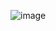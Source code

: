 ![image](https://github.com/BUKODONOZOR/Worshop6js/assets/90481288/4b74eca7-1c67-451b-855e-a36a3ed4d3f9)
